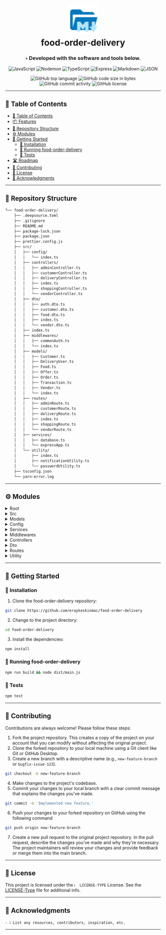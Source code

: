 <div align="center">
<h1 align="center">
<img src="https://raw.githubusercontent.com/PKief/vscode-material-icon-theme/ec559a9f6bfd399b82bb44393651661b08aaf7ba/icons/folder-markdown-open.svg" width="100" />
<br>food-order-delivery
</h1>
<h3>◦ Developed with the software and tools below.</h3>

<p align="center">
<img src="https://img.shields.io/badge/JavaScript-F7DF1E.svg?style&logo=JavaScript&logoColor=black" alt="JavaScript" />
<img src="https://img.shields.io/badge/Nodemon-76D04B.svg?style&logo=Nodemon&logoColor=white" alt="Nodemon" />
<img src="https://img.shields.io/badge/TypeScript-3178C6.svg?style&logo=TypeScript&logoColor=white" alt="TypeScript" />
<img src="https://img.shields.io/badge/Express-000000.svg?style&logo=Express&logoColor=white" alt="Express" />
<img src="https://img.shields.io/badge/Markdown-000000.svg?style&logo=Markdown&logoColor=white" alt="Markdown" />
<img src="https://img.shields.io/badge/JSON-000000.svg?style&logo=JSON&logoColor=white" alt="JSON" />
</p>
<img src="https://img.shields.io/github/languages/top/eraykeskinmac/food-order-delivery?style&color=5D6D7E" alt="GitHub top language" />
<img src="https://img.shields.io/github/languages/code-size/eraykeskinmac/food-order-delivery?style&color=5D6D7E" alt="GitHub code size in bytes" />
<img src="https://img.shields.io/github/commit-activity/m/eraykeskinmac/food-order-delivery?style&color=5D6D7E" alt="GitHub commit activity" />
<img src="https://img.shields.io/github/license/eraykeskinmac/food-order-delivery?style&color=5D6D7E" alt="GitHub license" />
</div>

---

## 📖 Table of Contents
- [📖 Table of Contents](#-table-of-contents)
- [📦 Features](#-features)
- [📂 Repository Structure](#-repository-structure)
- [⚙️ Modules](#modules)
- [🚀 Getting Started](#-getting-started)
    - [🔧 Installation](#-installation)
    - [🤖 Running food-order-delivery](#-running-food-order-delivery)
    - [🧪 Tests](#-tests)
- [🛣 Roadmap](#-roadmap)
- [🤝 Contributing](#-contributing)
- [📄 License](#-license)
- [👏 Acknowledgments](#-acknowledgments)

---

## 📂 Repository Structure

```sh
└── food-order-delivery/
    ├── .deepsource.toml
    ├── .gitignore
    ├── README.md
    ├── package-lock.json
    ├── package.json
    ├── prettier.config.js
    ├── src/
    │   ├── config/
    │   │   └── index.ts
    │   ├── controllers/
    │   │   ├── adminController.ts
    │   │   ├── customerController.ts
    │   │   ├── deliveryController.ts
    │   │   ├── index.ts
    │   │   ├── shoppingController.ts
    │   │   └── vendorController.ts
    │   ├── dto/
    │   │   ├── auth.dto.ts
    │   │   ├── customer.dto.ts
    │   │   ├── food.dto.ts
    │   │   ├── index.ts
    │   │   └── vendor.dto.ts
    │   ├── index.ts
    │   ├── middlewares/
    │   │   ├── commonAuth.ts
    │   │   └── index.ts
    │   ├── models/
    │   │   ├── Customer.ts
    │   │   ├── DeliveryUser.ts
    │   │   ├── Food.ts
    │   │   ├── Offer.ts
    │   │   ├── Order.ts
    │   │   ├── Transaction.ts
    │   │   ├── Vendor.ts
    │   │   └── index.ts
    │   ├── routes/
    │   │   ├── adminRoute.ts
    │   │   ├── customerRoute.ts
    │   │   ├── deliveryRoute.ts
    │   │   ├── index.ts
    │   │   ├── shoppingRoute.ts
    │   │   └── vendorRoute.ts
    │   ├── services/
    │   │   ├── database.ts
    │   │   └── expressApp.ts
    │   └── utility/
    │       ├── index.ts
    │       ├── notificationUtility.ts
    │       └── passwordUtility.ts
    ├── tsconfig.json
    └── yarn-error.log
```


---

## ⚙️ Modules

<details closed><summary>Root</summary>

| File                                                                                                    | Summary                   |
| ---                                                                                                     | ---                       |
| [yarn-error.log](https://github.com/eraykeskinmac/food-order-delivery/blob/main/yarn-error.log)         | HTTPStatus Exception: 429 |
| [prettier.config.js](https://github.com/eraykeskinmac/food-order-delivery/blob/main/prettier.config.js) | HTTPStatus Exception: 429 |
| [.deepsource.toml](https://github.com/eraykeskinmac/food-order-delivery/blob/main/.deepsource.toml)     | HTTPStatus Exception: 429 |

</details>

<details closed><summary>Src</summary>

| File                                                                                    | Summary                   |
| ---                                                                                     | ---                       |
| [index.ts](https://github.com/eraykeskinmac/food-order-delivery/blob/main/src/index.ts) | HTTPStatus Exception: 429 |

</details>

<details closed><summary>Models</summary>

| File                                                                                                         | Summary                   |
| ---                                                                                                          | ---                       |
| [Offer.ts](https://github.com/eraykeskinmac/food-order-delivery/blob/main/src/models/Offer.ts)               | HTTPStatus Exception: 429 |
| [Transaction.ts](https://github.com/eraykeskinmac/food-order-delivery/blob/main/src/models/Transaction.ts)   | HTTPStatus Exception: 429 |
| [Food.ts](https://github.com/eraykeskinmac/food-order-delivery/blob/main/src/models/Food.ts)                 | HTTPStatus Exception: 429 |
| [Vendor.ts](https://github.com/eraykeskinmac/food-order-delivery/blob/main/src/models/Vendor.ts)             | HTTPStatus Exception: 429 |
| [index.ts](https://github.com/eraykeskinmac/food-order-delivery/blob/main/src/models/index.ts)               | HTTPStatus Exception: 429 |
| [Order.ts](https://github.com/eraykeskinmac/food-order-delivery/blob/main/src/models/Order.ts)               | HTTPStatus Exception: 429 |
| [DeliveryUser.ts](https://github.com/eraykeskinmac/food-order-delivery/blob/main/src/models/DeliveryUser.ts) | HTTPStatus Exception: 429 |
| [Customer.ts](https://github.com/eraykeskinmac/food-order-delivery/blob/main/src/models/Customer.ts)         | HTTPStatus Exception: 429 |

</details>

<details closed><summary>Config</summary>

| File                                                                                           | Summary                   |
| ---                                                                                            | ---                       |
| [index.ts](https://github.com/eraykeskinmac/food-order-delivery/blob/main/src/config/index.ts) | HTTPStatus Exception: 429 |

</details>

<details closed><summary>Services</summary>

| File                                                                                                       | Summary                   |
| ---                                                                                                        | ---                       |
| [expressApp.ts](https://github.com/eraykeskinmac/food-order-delivery/blob/main/src/services/expressApp.ts) | HTTPStatus Exception: 429 |
| [database.ts](https://github.com/eraykeskinmac/food-order-delivery/blob/main/src/services/database.ts)     | HTTPStatus Exception: 429 |

</details>

<details closed><summary>Middlewares</summary>

| File                                                                                                          | Summary                   |
| ---                                                                                                           | ---                       |
| [commonAuth.ts](https://github.com/eraykeskinmac/food-order-delivery/blob/main/src/middlewares/commonAuth.ts) | HTTPStatus Exception: 429 |
| [index.ts](https://github.com/eraykeskinmac/food-order-delivery/blob/main/src/middlewares/index.ts)           | HTTPStatus Exception: 429 |

</details>

<details closed><summary>Controllers</summary>

| File                                                                                                                          | Summary                   |
| ---                                                                                                                           | ---                       |
| [deliveryController.ts](https://github.com/eraykeskinmac/food-order-delivery/blob/main/src/controllers/deliveryController.ts) | HTTPStatus Exception: 429 |
| [shoppingController.ts](https://github.com/eraykeskinmac/food-order-delivery/blob/main/src/controllers/shoppingController.ts) | HTTPStatus Exception: 429 |
| [index.ts](https://github.com/eraykeskinmac/food-order-delivery/blob/main/src/controllers/index.ts)                           | HTTPStatus Exception: 429 |
| [vendorController.ts](https://github.com/eraykeskinmac/food-order-delivery/blob/main/src/controllers/vendorController.ts)     | HTTPStatus Exception: 429 |
| [customerController.ts](https://github.com/eraykeskinmac/food-order-delivery/blob/main/src/controllers/customerController.ts) | HTTPStatus Exception: 429 |
| [adminController.ts](https://github.com/eraykeskinmac/food-order-delivery/blob/main/src/controllers/adminController.ts)       | HTTPStatus Exception: 429 |

</details>

<details closed><summary>Dto</summary>

| File                                                                                                      | Summary                   |
| ---                                                                                                       | ---                       |
| [vendor.dto.ts](https://github.com/eraykeskinmac/food-order-delivery/blob/main/src/dto/vendor.dto.ts)     | HTTPStatus Exception: 429 |
| [index.ts](https://github.com/eraykeskinmac/food-order-delivery/blob/main/src/dto/index.ts)               | HTTPStatus Exception: 429 |
| [customer.dto.ts](https://github.com/eraykeskinmac/food-order-delivery/blob/main/src/dto/customer.dto.ts) | HTTPStatus Exception: 429 |
| [food.dto.ts](https://github.com/eraykeskinmac/food-order-delivery/blob/main/src/dto/food.dto.ts)         | HTTPStatus Exception: 429 |
| [auth.dto.ts](https://github.com/eraykeskinmac/food-order-delivery/blob/main/src/dto/auth.dto.ts)         | HTTPStatus Exception: 429 |

</details>

<details closed><summary>Routes</summary>

| File                                                                                                           | Summary                   |
| ---                                                                                                            | ---                       |
| [vendorRoute.ts](https://github.com/eraykeskinmac/food-order-delivery/blob/main/src/routes/vendorRoute.ts)     | HTTPStatus Exception: 429 |
| [customerRoute.ts](https://github.com/eraykeskinmac/food-order-delivery/blob/main/src/routes/customerRoute.ts) | HTTPStatus Exception: 429 |
| [adminRoute.ts](https://github.com/eraykeskinmac/food-order-delivery/blob/main/src/routes/adminRoute.ts)       | HTTPStatus Exception: 429 |
| [shoppingRoute.ts](https://github.com/eraykeskinmac/food-order-delivery/blob/main/src/routes/shoppingRoute.ts) | HTTPStatus Exception: 429 |
| [index.ts](https://github.com/eraykeskinmac/food-order-delivery/blob/main/src/routes/index.ts)                 | HTTPStatus Exception: 429 |
| [deliveryRoute.ts](https://github.com/eraykeskinmac/food-order-delivery/blob/main/src/routes/deliveryRoute.ts) | HTTPStatus Exception: 429 |

</details>

<details closed><summary>Utility</summary>

| File                                                                                                                        | Summary                   |
| ---                                                                                                                         | ---                       |
| [notificationUtility.ts](https://github.com/eraykeskinmac/food-order-delivery/blob/main/src/utility/notificationUtility.ts) | HTTPStatus Exception: 429 |
| [passwordUtility.ts](https://github.com/eraykeskinmac/food-order-delivery/blob/main/src/utility/passwordUtility.ts)         | HTTPStatus Exception: 429 |
| [index.ts](https://github.com/eraykeskinmac/food-order-delivery/blob/main/src/utility/index.ts)                             | HTTPStatus Exception: 429 |

</details>

---

## 🚀 Getting Started

### 🔧 Installation

1. Clone the food-order-delivery repository:
```sh
git clone https://github.com/eraykeskinmac/food-order-delivery
```

2. Change to the project directory:
```sh
cd food-order-delivery
```

3. Install the dependencies:
```sh
npm install
```

### 🤖 Running food-order-delivery

```sh
npm run build && node dist/main.js
```

### 🧪 Tests
```sh
npm test
```

---

## 🤝 Contributing

Contributions are always welcome! Please follow these steps:
1. Fork the project repository. This creates a copy of the project on your account that you can modify without affecting the original project.
2. Clone the forked repository to your local machine using a Git client like Git or GitHub Desktop.
3. Create a new branch with a descriptive name (e.g., `new-feature-branch` or `bugfix-issue-123`).
```sh
git checkout -b new-feature-branch
```
4. Make changes to the project's codebase.
5. Commit your changes to your local branch with a clear commit message that explains the changes you've made.
```sh
git commit -m 'Implemented new feature.'
```
6. Push your changes to your forked repository on GitHub using the following command
```sh
git push origin new-feature-branch
```
7. Create a new pull request to the original project repository. In the pull request, describe the changes you've made and why they're necessary.
The project maintainers will review your changes and provide feedback or merge them into the main branch.

---

## 📄 License

This project is licensed under the `ℹ️  LICENSE-TYPE` License. See the [LICENSE-Type](LICENSE) file for additional info.

---

## 👏 Acknowledgments

`- ℹ️ List any resources, contributors, inspiration, etc.`

---
